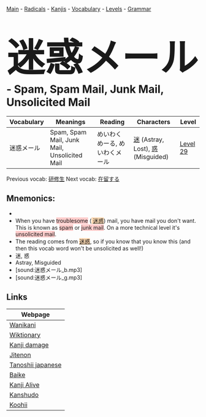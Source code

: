 <style> bigfont {font-size: 100px}</style>
[Main](../README.md) -
[Radicals](../radicals.md) -
[Kanjis](../kanjis.md) -
[Vocabulary](../vocabulary.md) -
[Levels](../levels.md) -
[Grammar](../grammar.md)
# <bigfont> 迷惑メール</bigfont> - Spam, Spam Mail, Junk Mail, Unsolicited Mail 

| Vocabulary | Meanings | Reading | Characters | Level |
| --- | --- | --- | --- | --- |
| 迷惑メール | Spam, Spam Mail, Junk Mail, Unsolicited Mail | めいわくめーる, めいわくメール |  [迷](../kanjis/迷.md) (Astray, Lost), [惑](../kanjis/惑.md) (Misguided) | [Level 29](../levels/wk_level29.md) |

Previous vocab: [研修生](研修生.md) Next vocab: [在留する](在留する.md) 

## Mnemonics:

* 
* When you have <span style="background-color:#ffcccb"> troublesome</span> (<span style="background-color:#fed8b1"> [迷惑](https://jisho.org/search/迷惑)</span>) mail, you have mail you don't want. This is known as <span style="background-color:#ffcccb"> spam</span> or <span style="background-color:#ffcccb"> junk mail</span>. On a more technical level it's <span style="background-color:#ffcccb"> unsolicited mail</span>.
* The reading comes from <span style="background-color:#fed8b1"> [迷惑](https://jisho.org/search/迷惑)</span>, so if you know that you know this (and then this vocab word won't be unsolicited as well!)
* 迷, 惑
* Astray, Misguided
* [sound:迷惑メール_b.mp3]
* [sound:迷惑メール_g.mp3]


## Links 

| Webpage |
| --- |
| [Wanikani          ](https://www.wanikani.com/kanji/迷惑メール) |
| [Wiktionary        ](https://en.wiktionary.org/wiki/迷惑メール) |
| [Kanji damage      ](http://www.kanjidamage.com/kanji/search?utf8=✓&q=迷惑メール) |
| [Jitenon           ](https://jitenon.com/kanji/迷惑メール) |
| [Tanoshii japanese ](https://www.tanoshiijapanese.com/dictionary/kanji.cfm?k=迷惑メール) |
| [Baike             ](https://baike.baidu.com/item/迷惑メール) |
| [Kanji Alive       ](https://app.kanjialive.com/迷惑メール) |
| [Kanshudo          ](https://www.kanshudo.com/searchmn?q=迷惑メール) |
| [Koohii            ](https://kanji.koohii.com/study/kanji/迷惑メール) |
